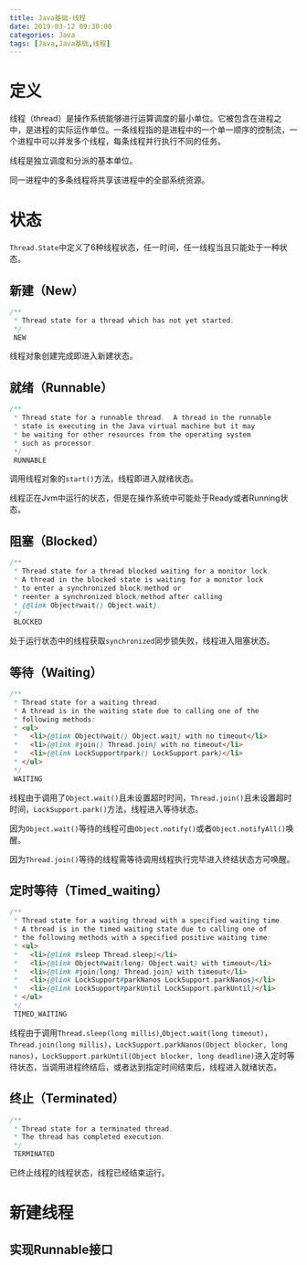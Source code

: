 ```yaml
---
title: Java基础-线程
date: 2019-03-12 09:30:00
categories: Java
tags: [Java,Java基础,线程]
---
```


# 定义

线程（thread）是操作系统能够进行运算调度的最小单位。它被包含在进程之中，是进程的实际运作单位。一条线程指的是进程中的一个单一顺序的控制流，一个进程中可以并发多个线程，每条线程并行执行不同的任务。

线程是独立调度和分派的基本单位。

同一进程中的多条线程将共享该进程中的全部系统资源。

# 状态

`Thread.State`中定义了6种线程状态，任一时间，任一线程当且只能处于一种状态。

## 新建（New）

```Java
/**
 * Thread state for a thread which has not yet started.
 */
 NEW
```

线程对象创建完成即进入新建状态。

## 就绪（Runnable）

```Java
/**
 * Thread state for a runnable thread.  A thread in the runnable
 * state is executing in the Java virtual machine but it may
 * be waiting for other resources from the operating system
 * such as processor.
 */
 RUNNABLE
```

调用线程对象的`start()`方法，线程即进入就绪状态。

线程正在Jvm中运行的状态，但是在操作系统中可能处于Ready或者Running状态。

## 阻塞（Blocked）

```Java
/**
 * Thread state for a thread blocked waiting for a monitor lock.
 * A thread in the blocked state is waiting for a monitor lock
 * to enter a synchronized block/method or
 * reenter a synchronized block/method after calling
 * {@link Object#wait() Object.wait}.
 */
 BLOCKED
```

处于运行状态中的线程获取`synchronized`同步锁失败，线程进入阻塞状态。

## 等待（Waiting）

```java
/**
 * Thread state for a waiting thread.
 * A thread is in the waiting state due to calling one of the
 * following methods:
 * <ul>
 *   <li>{@link Object#wait() Object.wait} with no timeout</li>
 *   <li>{@link #join() Thread.join} with no timeout</li>
 *   <li>{@link LockSupport#park() LockSupport.park}</li>
 * </ul>
 */
 WAITING
```

线程由于调用了`Object.wait()`且未设置超时时间，`Thread.join()`且未设置超时时间，`LockSupport.park()`方法，线程进入等待状态。

因为`Object.wait()`等待的线程可由`Object.notify()`或者`Object.notifyAll()`唤醒。

因为`Thread.join()`等待的线程需等待调用线程执行完毕进入终结状态方可唤醒。

## 定时等待（Timed_waiting）

```Java
/**
 * Thread state for a waiting thread with a specified waiting time.
 * A thread is in the timed waiting state due to calling one of
 * the following methods with a specified positive waiting time:
 * <ul>
 *   <li>{@link #sleep Thread.sleep}</li>
 *   <li>{@link Object#wait(long) Object.wait} with timeout</li>
 *   <li>{@link #join(long) Thread.join} with timeout</li>
 *   <li>{@link LockSupport#parkNanos LockSupport.parkNanos}</li>
 *   <li>{@link LockSupport#parkUntil LockSupport.parkUntil}</li>
 * </ul>
 */
 TIMED_WAITING
```

线程由于调用`Thread.sleep(long millis)`,`Object.wait(long timeout)`，`Thread.join(long millis)`，`LockSupport.parkNanos(Object blocker, long nanos)`，`LockSupport.parkUntil(Object blocker, long deadline)`进入定时等待状态，当调用进程终结后，或者达到指定时间结束后，线程进入就绪状态。

## 终止（Terminated）

```Java
/**
 * Thread state for a terminated thread.
 * The thread has completed execution.
 */
 TERMINATED
```

已终止线程的线程状态，线程已经结束运行。

# 新建线程

## 实现Runnable接口